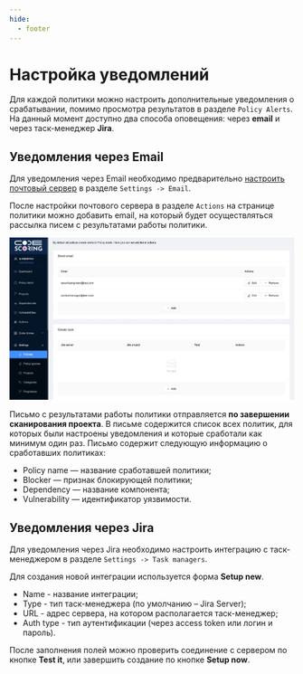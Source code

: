 ```yaml
---
hide:
  - footer
---
```


# Настройка уведомлений

Для каждой политики можно настроить дополнительные уведомления о срабатывании, помимо просмотра результатов в разделе `Policy Alerts`. На данный момент доступно два способа оповещения: через **email** и через таск-менеджер **Jira**.

## Уведомления через Email

Для уведомления через Email необходимо предварительно [настроить почтовый сервер](/on-premise/how-to/email-settings/) в разделе `Settings -> Email`.

После настройки почтового сервера в разделе `Actions` на странице политики можно добавить email, на который будет осуществляться рассылка писем с результатами работы политики.

![Add email](/assets/img/actions-email.png)

Письмо с результатами работы политики отправляется **по завершении сканирования проекта**. В письме содержится список всех политик, для которых были настроены уведомления и которые сработали как минимум один раз. Письмо содержит следующую информацию о сработавших политиках:

- Policy name — название сработавшей политики;
- Blocker — признак блокирующей политики;
- Dependency  — название компонента;
- Vulnerability — идентификатор уязвимости.

## Уведомления через Jira

Для уведомления через Jira необходимо настроить интеграцию с таск-менеджером в разделе `Settings -> Task managers`.

Для создания новой интеграции используется форма **Setup new**.

- Name - название интеграции;
- Type - тип таск-менеджера (по умолчанию – Jira Server);
- URL - адрес сервера, на котором располагается таск-менеджер;
- Auth type - тип аутентификации (через access token или логин и пароль).

После заполнения полей можно проверить соединение с сервером по кнопке **Test it**, или завершить создание по кнопке **Setup now**.